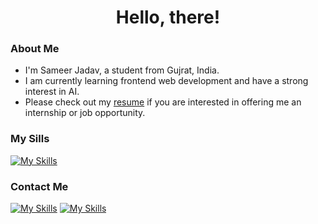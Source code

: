 <h1 align="center">Hello, there!</h1>

### About Me

- I'm Sameer Jadav, a student from Gujrat, India.
- I am currently learning frontend web development and have a strong interest in AI.
- Please check out my [resume](https://drive.google.com/file/d/1UlOssOTmjvuPLi-lanZtdn47v2KkStsr/view?usp=sharing) if you are interested in offering me an internship or job opportunity.

### My Sills

[![My Skills](https://skillicons.dev/icons?i=js,html,css,tailwindcss,sass)](#)

### Contact Me

[![My Skills](https://skillicons.dev/icons?i=twitter)](https://twitter.com/SameerJadav_)
[![My Skills](https://skillicons.dev/icons?i=linkedin)](https://www.linkedin.com/in/sameer-jadav/)
